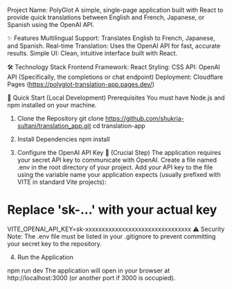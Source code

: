 Project Name: PolyGlot
A simple, single-page application built with React to provide quick translations between English and French, Japanese, or Spanish using the OpenAI API.

✨ Features
Multilingual Support: Translates English to French, Japanese, and Spanish.
Real-time Translation: Uses the OpenAI API for fast, accurate results.
Simple UI: Clean, intuitive interface built with React.

🛠️ Technology Stack
Frontend Framework:  React
Styling: CSS
API: OpenAI API (Specifically, the completions or chat endpoint)
Deployment: Cloudflare Pages (https://polyglot-translation-app.pages.dev/)

🚀 Quick Start (Local Development)
Prerequisites
You must have Node.js and npm installed on your machine.

1. Clone the Repository
git clone https://github.com/shukria-sultani/translation_app.git
cd translation-app

2. Install Dependencies
npm install

3. Configure the OpenAI API Key 🔑 (Crucial Step)
The application requires your secret API key to communicate with OpenAI.
Create a file named .env in the root directory of your project.
Add your API key to the file using the variable name your application expects (usually prefixed with VITE in standard Vite projects):


# Replace 'sk-...' with your actual key
VITE_OPENAI_API_KEY=sk-xxxxxxxxxxxxxxxxxxxxxxxxxxxxxxxx
⚠️ Security Note: The .env file must be listed in your .gitignore to prevent committing your secret key to the repository.

4. Run the Application

npm run dev
The application will open in your browser at http://localhost:3000 (or another port if 3000 is occupied).